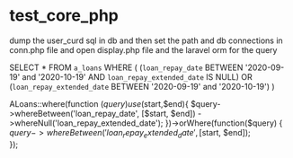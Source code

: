# test_core_php
dump the user_curd sql in db and then set the path and db connections in conn.php file and open display.php file 
 and the laravel orm for the query

SELECT * FROM `a_loans` WHERE ( (`loan_repay_date` BETWEEN '2020-09-19' and '2020-10-19' AND `loan_repay_extended_date` IS NULL) OR (`loan_repay_extended_date` BETWEEN '2020-09-19' and '2020-10-19') )

ALoans::where(function ($query) use($start,$end){
    $query->whereBetween('loan_repay_date', [$start, $end])
        ->whereNull('loan_repay_extended_date');
})->orWhere(function($query) {
    $query->whereBetween('loan_repay_extended_date', [$start, $end]);	
});
